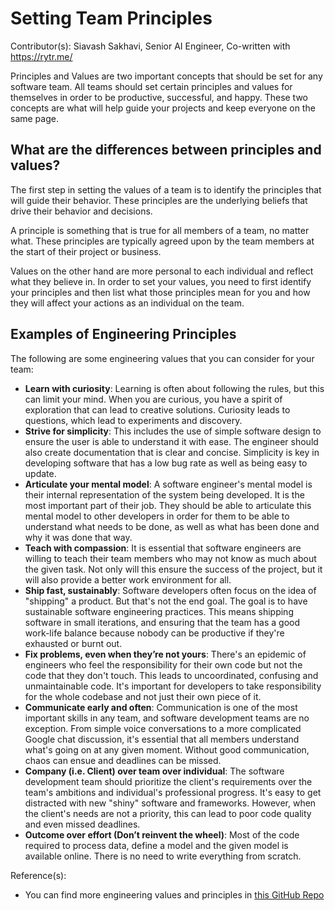 # Setting Team Principles

Contributor(s): Siavash Sakhavi, Senior AI Engineer, Co-written with https://rytr.me/

Principles and Values are two important concepts that should be set for any software team. All teams should set certain principles and values for themselves in order to be productive, successful, and happy. These two concepts are what will help guide your projects and keep everyone on the same page.

## What are the differences between principles and values?

The first step in setting the values of a team is to identify the principles that will guide their behavior. These principles are the underlying beliefs that drive their behavior and decisions.

A principle is something that is true for all members of a team, no matter what. These principles are typically agreed upon by the team members at the start of their project or business.

Values on the other hand are more personal to each individual and reflect what they believe in. In order to set your values, you need to first identify your principles and then list what those principles mean for you and how they will affect your actions as an individual on the team.

## Examples of Engineering Principles

 The following are some engineering values that you can consider for your team:

-   **Learn with curiosity**: Learning is often about following the rules, but this can limit your mind. When you are curious, you have a spirit of exploration that can lead to creative solutions. Curiosity leads to questions, which lead to experiments and discovery.
-   **Strive for simplicity**: This includes the use of simple software design to ensure the user is able to understand it with ease. The engineer should also create documentation that is clear and concise. Simplicity is key in developing software that has a low bug rate as well as being easy to update.
-   **Articulate your mental model**: A software engineer's mental model is their internal representation of the system being developed. It is the most important part of their job. They should be able to articulate this mental model to other developers in order for them to be able to understand what needs to be done, as well as what has been done and why it was done that way.
-   **Teach with compassion**: It is essential that software engineers are willing to teach their team members who may not know as much about the given task. Not only will this ensure the success of the project, but it will also provide a better work environment for all.
-   **Ship fast, sustainably**: Software developers often focus on the idea of "shipping" a product. But that's not the end goal. The goal is to have sustainable software engineering practices. This means shipping software in small iterations, and ensuring that the team has a good work-life balance because nobody can be productive if they're exhausted or burnt out.
-   **Fix problems, even when they’re not yours**: There's an epidemic of engineers who feel the responsibility for their own code but not the code that they don't touch. This leads to uncoordinated, confusing and unmaintainable code. It's important for developers to take responsibility for the whole codebase and not just their own piece of it.
-   **Communicate early and often**: Communication is one of the most important skills in any team, and software development teams are no exception. From simple voice conversations to a more complicated Google chat discussion, it's essential that all members understand what's going on at any given moment. Without good communication, chaos can ensue and deadlines can be missed.
-   **Company (i.e. Client) over team over individual**: The software development team should prioritize the client's requirements over the team's ambitions and individual's professional progress. It's easy to get distracted with new "shiny" software and frameworks. However, when the client's needs are not a priority, this can lead to poor code quality and even missed deadlines. 
-   **Outcome over effort (Don’t reinvent the wheel)**:  Most of the code required to process data, define a model and  the given model is available online. There is no need to write everything from scratch. 

Reference(s):

- You can find more engineering values and principles in [this GitHub Repo](https://github.com/mgreiler/awesome-engineering-values)
